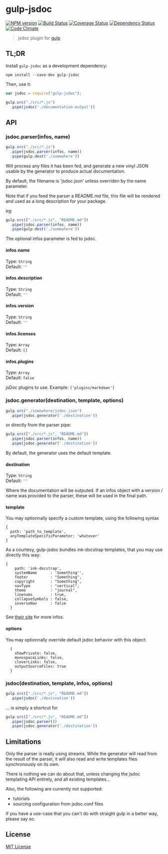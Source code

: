 # gulp-jsdoc
[![NPM version][npm-image]][npm-url] [![Build Status][travis-image]][travis-url]  [![Coverage Status][coveralls-image]][coveralls-url] [![Dependency Status][depstat-image]][depstat-url] [![Code Climate][codeclimate-image]][codeclimate-url]

> jsdoc plugin for [gulp](https://github.com/wearefractal/gulp)

TL;DR
-------------

Install `gulp-jsdoc` as a development dependency:

```shell
npm install --save-dev gulp-jsdoc
```

Then, use it:

```javascript
var jsdoc = require("gulp-jsdoc");

gulp.src("./src/*.js")
  .pipe(jsdoc('./documentation-output'))
```

API
-------------

### jsdoc.parser(infos, name)

```javascript
gulp.src("./src/*.js")
  .pipe(jsdoc.parser(infos, name))
  .pipe(gulp.dest('./somewhere'))
```

Will process any files it has been fed, and generate a new vinyl JSON usable by the generator to produce actual documentation.

By default, the filename is 'jsdoc.json' unless overriden by the name parameter.

Note that if you feed the parser a README.md file, this file will be rendered and used as a long description for your package.

eg:

```javascript
gulp.src(["./src/*.js", "README.md"])
  .pipe(jsdoc.parser(infos, name))
  .pipe(gulp.dest('./somewhere'))
```

The optional infos parameter is fed to jsdoc.

#### infos.name
Type: `String`  
Default: `''`

#### infos.description
Type: `String`  
Default: `''`

#### infos.version
Type: `String`  
Default: `''`

#### infos.licenses
Type: `Array`  
Default: `[]`

#### infos.plugins
Type: `Array`  
Default: `false`

jsDoc plugins to use. Example: `['plugins/markdown']`


### jsdoc.generator(destination, template, options)

```javascript
gulp.src("./somewhere/jsdoc.json")
  .pipe(jsdoc.generator('./destination'))
```

or directly from the parser pipe:

```javascript
gulp.src(["./src/*.js", "README.md"])
  .pipe(jsdoc.parser(infos, name))
  .pipe(jsdoc.generator('./destination'))
```

By default, the generator uses the default template.

#### destination
Type: `String`  
Default: `''`

Where the documentation will be outputed.
If an infos object with a version / name was provided to the parser, these will be used in the final path.

#### template

You may optionnally specify a custom template, using the following syntax

```
{
  path: 'path_to_template',
  anyTemplateSpecificParameter: 'whatever'
}
```

As a courtesy, gulp-jsdoc bundles ink-docstrap templates, that you may use directly this way:

```
{
    path: 'ink-docstrap',
    systemName      : 'Something'',
    footer          : "Something",
    copyright       : "Something",
    navType         : "vertical",
    theme           : "journal",
    linenums        : true,
    collapseSymbols : false,
    inverseNav      : false
  }
```

See [their site](https://github.com/terryweiss/docstrap) for more infos.


#### options

You may optionnally override default jsdoc behavior with this object:

```
  {
    showPrivate: false,
    monospaceLinks: false,
    cleverLinks: false,
    outputSourceFiles: true
  }
 ```


### jsdoc(destination, template, infos, options)

```javascript
gulp.src(["./src/*.js", "README.md"])
  .pipe(jsdoc('./destination'))
```

... is simply a shortcut for

```javascript
gulp.src(["./src/*.js", "README.md"])
  .pipe(jsdoc.parser())
  .pipe(jsdoc.generator('./destination'))
```


Limitations
-------------

Only the parser is really using streams. While the generator will read from the result of the parser, it will also read and write templates files synchronously on its own.

There is nothing we can do about that, unless changing the jsdoc templating API entirely, and all existing templates...

Also, the following are currently not supported:

 * tutorials
 * sourcing configuration from jsdoc.conf files

If you have a use-case that you can't do with straight gulp in a better way, please say so.

License
-------------

[MIT License](http://en.wikipedia.org/wiki/MIT_License)

[npm-url]: https://npmjs.org/package/gulp-jsdoc
[npm-image]: https://badge.fury.io/js/gulp-jsdoc.png

[travis-url]: http://travis-ci.org/jsBoot/gulp-jsdoc
[travis-image]: https://secure.travis-ci.org/jsBoot/gulp-jsdoc.png?branch=master

[coveralls-url]: https://coveralls.io/r/jsBoot/gulp-jsdoc
[coveralls-image]: https://coveralls.io/repos/jsBoot/gulp-jsdoc/badge.png?branch=master

[depstat-url]: https://david-dm.org/jsBoot/gulp-jsdoc
[depstat-image]: https://david-dm.org/jsBoot/gulp-jsdoc.png

[codeclimate-url]: https://codeclimate.com/github/jsBoot/gulp-jsdoc
[codeclimate-image]: https://codeclimate.com/github/jsBoot/gulp-jsdoc.png
